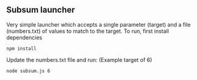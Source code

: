 ## Subsum launcher

Very simple launcher which accepts a single parameter (target) and a file (numbers.txt) of values to match to the target.
To run, first install dependencies
```
npm install
```
Update the numbers.txt file and run: (Example target of 6)
```
node subsum.js 6
```

